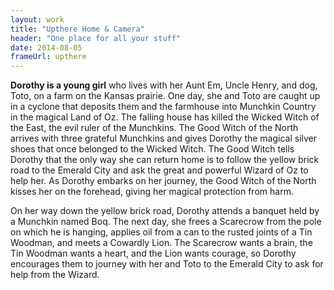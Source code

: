 ```yaml
---
layout: work
title: "Upthere Home & Camera"
header: "One place for all your stuff"
date: 2014-08-05
frameUrl: upthere
---
```

**Dorothy is a young girl** who lives with her Aunt Em, Uncle Henry, and dog, Toto, on a farm on the Kansas prairie. One day, she and Toto are caught up in a cyclone that deposits them and the farmhouse into Munchkin Country in the magical Land of Oz. The falling house has killed the Wicked Witch of the East, the evil ruler of the Munchkins. The Good Witch of the North arrives with three grateful Munchkins and gives Dorothy the magical silver shoes that once belonged to the Wicked Witch. The Good Witch tells Dorothy that the only way she can return home is to follow the yellow brick road to the Emerald City and ask the great and powerful Wizard of Oz to help her. As Dorothy embarks on her journey, the Good Witch of the North kisses her on the forehead, giving her magical protection from harm.

On her way down the yellow brick road, Dorothy attends a banquet held by a Munchkin named Boq. The next day, she frees a Scarecrow from the pole on which he is hanging, applies oil from a can to the rusted joints of a Tin Woodman, and meets a Cowardly Lion. The Scarecrow wants a brain, the Tin Woodman wants a heart, and the Lion wants courage, so Dorothy encourages them to journey with her and Toto to the Emerald City to ask for help from the Wizard. 
